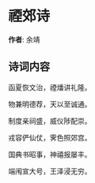 # 禋郊诗

**作者**: 余靖

## 诗词内容

函夏恢文治，禋燔讲礼隆。

物兼明德荐，天以至诚通。

制度亲祠盛，威仪陟配崇。

戎容俨仙仗，霁色照郊宫。

国典书昭事，神禧报屡丰。

端闱宣大号，王泽浸无穷。


